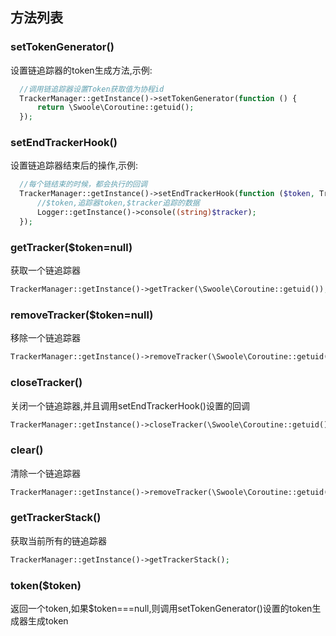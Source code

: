 
## 方法列表  

###  setTokenGenerator()  
设置链追踪器的token生成方法,示例:  
```php
  //调用链追踪器设置Token获取值为协程id
  TrackerManager::getInstance()->setTokenGenerator(function () {
      return \Swoole\Coroutine::getuid();
  });
```

### setEndTrackerHook()
设置链追踪器结束后的操作,示例:  
```php
  //每个链结束的时候，都会执行的回调
  TrackerManager::getInstance()->setEndTrackerHook(function ($token, Tracker $tracker) {
      //$token,追踪器token,$tracker追踪的数据
      Logger::getInstance()->console((string)$tracker);
  });
```
### getTracker($token=null)
获取一个链追踪器
```php
TrackerManager::getInstance()->getTracker(\Swoole\Coroutine::getuid());
```

### removeTracker($token=null)
移除一个链追踪器
```php
TrackerManager::getInstance()->removeTracker(\Swoole\Coroutine::getuid());
```
### closeTracker()
关闭一个链追踪器,并且调用setEndTrackerHook()设置的回调
```php
TrackerManager::getInstance()->closeTracker(\Swoole\Coroutine::getuid());
```
### clear()
清除一个链追踪器
```php
TrackerManager::getInstance()->removeTracker(\Swoole\Coroutine::getuid());
```
### getTrackerStack()
获取当前所有的链追踪器

```php
TrackerManager::getInstance()->getTrackerStack();
```
### token($token)
返回一个token,如果$token===null,则调用setTokenGenerator()设置的token生成器生成token


